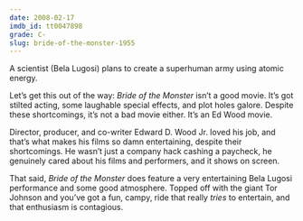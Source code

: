 ```yaml
---
date: 2008-02-17
imdb_id: tt0047898
grade: C-
slug: bride-of-the-monster-1955
---
```


A scientist (Bela Lugosi) plans to create a superhuman army using atomic energy.

Let’s get this out of the way: _Bride of the Monster_ isn’t a good movie. It’s got stilted acting, some laughable special effects, and plot holes galore. Despite these shortcomings, it’s not a bad movie either. It’s an Ed Wood movie.

Director, producer, and co-writer Edward D. Wood Jr. loved his job, and that’s what makes his films so damn entertaining, despite their shortcomings. He wasn’t just a company hack cashing a paycheck, he genuinely cared about his films and performers, and it shows on screen.

That said, _Bride of the Monster_ does feature a very entertaining Bela Lugosi performance and some good atmosphere. Topped off with the giant Tor Johnson and you’ve got a fun, campy, ride that really _tries_ to entertain, and that enthusiasm is contagious.
